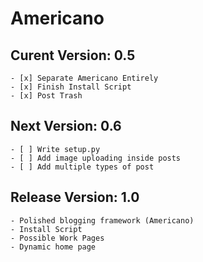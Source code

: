 Americano
===================

Curent Version: 0.5
----------------------
	- [x] Separate Americano Entirely
	- [x] Finish Install Script
	- [x] Post Trash

Next Version: 0.6
----------------------
	- [ ] Write setup.py
	- [ ] Add image uploading inside posts
	- [ ] Add multiple types of post

Release Version: 1.0
---------------------------
	- Polished blogging framework (Americano)
	- Install Script
	- Possible Work Pages
	- Dynamic home page
	

